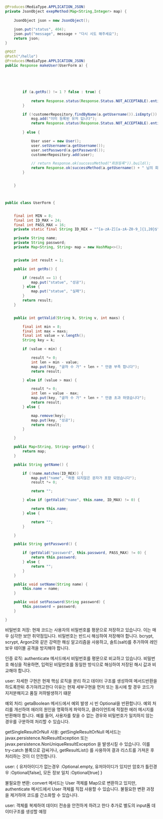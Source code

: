 ```java

@Produces(MediaType.APPLICATION_JSON)
private JsonObject exepMethod(Map<String,Integer> map) {
    
    JsonObject json = new JsonObject();
    
    json.put("status", 404);
    json.put("message", message + "다시 시도 해주세요");
    return json;
}

@POST
@Path("/hello")
@Produces(MediaType.APPLICATION_JSON)
public Response makeUser(UserForm a) {

     
      

        
        if (a.getRs() != 1 ? false : true) {
            
            return Response.status(Response.Status.NOT_ACCEPTABLE).entity(formData.getMap()).build();
        }

        if (!customerRepository.findByName(a.getUsername()).isEmpty()) {
            msg.add("이미 등록된 유저 입니다");
            return Response.status(Response.Status.NOT_ACCEPTABLE).entity(exepMethod(msg.get(0))).build();
            
        } else {

            User user = new User();
            user.setUsername(a.getUsername());
            user.setPassword(a.getPassword());
            customerRepository.add(user);

            // return Response.ok(successMethod("회원등록")).build();
            return Response.ok(successMethod(a.getUsername() + " 님의 회원등록")).build();
        }


    }

```    
    
```java


public class UserForm {


    final int MIN = 8;
    final int ID_MAX = 24;
    final int PASS_MAX = 16;
    private static final String ID_REX = "^[a-zA-Z][a-zA-Z0-9_]{1,20}$";

    private String name;
    private String password;
    private Map<String, String> map = new HashMap<>();


    private int result = 1;

    public int getRs() {

        if (result == 1) {
            map.put("statue", "성공");
        } else {
            map.put("statue", "실패");
        }
        return result;
    }


    public int getValid(String k, String v, int maxs) {

        final int min = 8;
        final int max = maxs;
        final int value = v.length();
        String key = k;

        if (value < min) {

            result *= 0;
            int len = min - value;
            map.put(key, "글자 수 가" + len + " 만큼 부족 합니다");
            return result;

        } else if (value > max) {

            result *= 0;
            int len = value - max;
            map.put(key, "글자 수 가" + len + " 만큼 초과 하였습니다");
            return result;
        } else {

            map.remove(key);
            map.put(key, "성공");
            return result;
        }

    }

    public Map<String, String> getMap() {
        return map;
    }

    public String getName() {

        if (!name.matches(ID_REX)) {
            map.put("name", "허용 되지않은 문자가 포함 되었습니다");
            result *= 0;

            return "";

        } else if (getValid("name", this.name, ID_MAX) != 0) {

            return this.name;
        } else {

            return "";
        }

    }

    public String getPassword() {

        if (getValid("password", this.password, PASS_MAX) != 0) {
            return this.password;
        } else {
            return "";
        }
    }

    public void setName(String name) {
        this.name = name;
    }

    public void setPassword(String password) {
        this.password = password;
    }

}


```

































비밀번호 저장: 현재 코드는 사용자의 비밀번호를 평문으로 저장하고 있습니다. 이는 매우 심각한 보안 취약점입니다. 비밀번호는 반드시 해싱하여 저장해야 합니다. bcrypt, scrypt, Argon2와 같은 
강력한 해싱 알고리즘을 사용하고, 솔트(salt)를 추가하여 레인보우 테이블 공격을 방지해야 합니다.

인증 로직: authenticate 메서드에서 비밀번호를 평문으로 비교하고 있습니다. 비밀번호 해싱을 적용하면, 입력된 비밀번호를 동일한 방식으로 해싱하여 저장된 해시 값과 비교해야 합니다.

user: 자세한 구현은 현재 핵심 로직을 분리 하고 데이터 구조를 생성하여 메서드반환을 하도록한뒤 추가혀려고한다 이유는
현재 세부구현을 먼저 또는 동시에 할 경우 코드가 지저분해지고 품질 저하발생하기 떄문

예외 처리: getaBoolean 메서드에서 예외 발생 시 빈 Optional을 반환합니다. 예외 처리를 개선하여 에러의 원인을 명확하게 파악하고, 클라이언트에 적절한 에러 메시지를 반환해야 합니다. 예를 들어, 사용자를 찾을 수 없는 경우와 비밀번호가 일치하지 않는 경우를 구분하여 처리할 수 있습니다.

getSingleResultOrNull 사용: getSingleResultOrNull 메서드는 javax.persistence.NoResultException 또는 javax.persistence.NonUniqueResultException 을 발생시킬 수 있습니다. 이를 try-catch 블록으로 감싸거나, getResultList() 를 사용하여 결과 리스트를 가져온 후 처리하는 것이 더 안전합니다.


user: { 유저아이디가 없는경우 :Optional.empty,
유저아이디가 있지만 암호가 틀린경우 :Optional[false],
모든 정보 일치 :Optional[true] }




불필요한 변환: convert 메서드는 User 객체를 Map으로 변환하고 있지만, authenticate 메서드에서 User 객체를 직접 사용할 수 있습니다. 불필요한 변환 과정을 제거하여 코드를 간소화할 수 있습니다.

user: 객체를 복제하여 데이터 전송을 안전하게 하려고 한다 추가로 별도의 input폼 데이터구조를 생성할 예정




